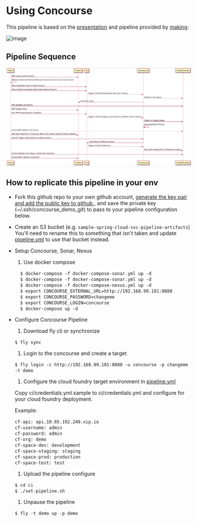 # Using Concourse

This pipeline is based on the [presentation](http://www.slideshare.net/makingx/concourse-ci-meetup-demo) and pipeline provided by [making](https://github.com/making/concourse-ci-demo):

![image](https://qiita-image-store.s3.amazonaws.com/0/1852/a560e677-2ee9-398b-4548-b64d93b87a75.png)

## Pipeline Sequence

![image](/ci/images/sequence_diagram.png "Sequence Diagram")


## How to replicate this pipeline in your env

* Fork this github repo to your own github account, [ generate the key pair and add the public key to github ](https://help.github.com/articles/generating-ssh-keys), and save the private key (~/.ssh/concourse_demo_git)
to pass to your pipeline configuration below.

* Create an S3 bucket (e.g. `sample-spring-cloud-svc-pipeline-artifacts`)
You'll need to rename this to something that isn't taken and update [pipeline.yml](pipeline.yml) to use that bucket instead.

* Setup Concourse, Sonar, Nexus

  1. Use docker compose
  ```console
    $ docker-compose -f docker-compose-sonar.yml up -d
    $ docker-compose -f docker-compose-sonar.yml up -d
    $ docker-compose -f docker-compose-nexus.yml up -d
    $ export CONCOURSE_EXTERNAL_URL=http://192.168.99.101:8080
    $ export CONCOURSE_PASSWORD=changeme
    $ export CONCOURSE_LOGIN=concourse
    $ docker-compose up -d
  ```

* Configure Concourse Pipeline

  1. Download fly cli or synchronize
    ```console
    $ fly sync
    ```

  1. Login to the concourse and create a target
    ```console
    $ fly login -c http://192.168.99.101:8080 -u concourse -p changeme -t demo
    ```

  1. Configure the cloud foundry target environment in [pipeline.yml](pipeline.yml)

    Copy ci/credentials.yml.sample to ci/credentials.yml and configure for your cloud foundry deployment.

    Example:
    ```
    cf-api: api.10.65.192.249.xip.io
    cf-username: admin
    cf-password: admin
    cf-org: demo
    cf-space-dev: development
    cf-space-staging: staging
    cf-space-prod: production
    cf-space-test: test
    ```

  1. Upload the pipeline configure

    ```console
    $ cd ci
    $ ./set-pipeline.sh
    ```

  1. Unpause the pipeline

    ```console
    $ fly -t demo up -p demo
    ```
